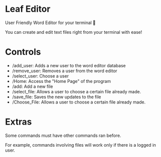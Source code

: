 # Leaf Editor 
User Friendly Word Editor for your terminal 🍃 

You can create and edit text files right from your terminal with ease!

# Controls 

- /add_user: Adds a new user to the word editor database 
- /remove_user: Removes a user from the word editor 
- /select_user: Choose a user 
- /Home: Access the "Home Page" of the program 
- /add: Add a new file 
- /select_file: Allows a user to choose a certain file already made. 
- /save_file: Saves the new updates to the file 
- /Choose_File: Allows a user to choose a certain file already made. 


# Extras 

Some commands must have other commands ran before. 

For example, commands involving files will work only if there is a logged in user. 

